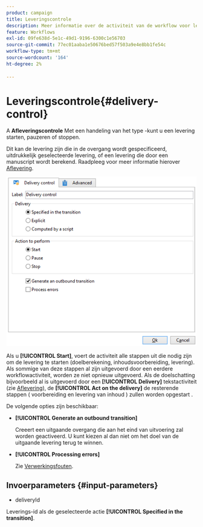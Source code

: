 ```yaml
---
product: campaign
title: Leveringscontrole
description: Meer informatie over de activiteit van de workflow voor leveringsbeheer
feature: Workflows
exl-id: 09fe638d-5e1c-49d1-9196-6300c1e56703
source-git-commit: 77ec01aaba1e50676bed57f503a9e4e8bb1fe54c
workflow-type: tm+mt
source-wordcount: '164'
ht-degree: 2%

---
```


# Leveringscontrole{#delivery-control}



A **Afleveringscontrole** Met een handeling van het type -kunt u een levering starten, pauzeren of stoppen.

Dit kan de levering zijn die in de overgang wordt gespecificeerd, uitdrukkelijk geselecteerde levering, of een levering die door een manuscript wordt berekend. Raadpleeg voor meer informatie hierover [Aflevering](delivery.md).

![](assets/edit_diffusion_act.png)

Als u **[!UICONTROL Start]**, voert de activiteit alle stappen uit die nodig zijn om de levering te starten (doelberekening, inhoudsvoorbereiding, levering). Als sommige van deze stappen al zijn uitgevoerd door een eerdere workflowactiviteit, worden ze niet opnieuw uitgevoerd. Als de doelschatting bijvoorbeeld al is uitgevoerd door een **[!UICONTROL Delivery]** tekstactiviteit (zie [Aflevering](delivery.md)), de **[!UICONTROL Act on the delivery]** de resterende stappen ( voorbereiding en levering van inhoud ) zullen worden opgestart .

De volgende opties zijn beschikbaar:

* **[!UICONTROL Generate an outbound transition]**

   Creeert een uitgaande overgang die aan het eind van uitvoering zal worden geactiveerd. U kunt kiezen al dan niet om het doel van de uitgaande levering terug te winnen.

* **[!UICONTROL Processing errors]**

   Zie [Verwerkingsfouten](monitor-workflow-execution.md#processing-errors).

## Invoerparameters {#input-parameters}

* deliveryId

Leverings-id als de geselecteerde actie **[!UICONTROL Specified in the transition]**.
